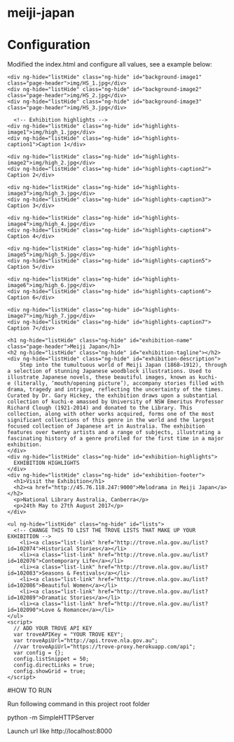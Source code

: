 # meiji-japan

# Configuration
Modified the index.html and configure all values, see a example below:

<!-- EDIT THIS SECTION TO INCLUDE YOUR EXHIBITION DETAILS -->
    <div ng-hide="listHide" class="ng-hide" id="background-image1" class="page-header">img/HS_1.jpg</div>
    <div ng-hide="listHide" class="ng-hide" id="background-image2" class="page-header">img/HS_2.jpg</div>
    <div ng-hide="listHide" class="ng-hide" id="background-image3" class="page-header">img/HS_3.jpg</div>

      <!-- Exhibition highlights -->
    <div ng-hide="listHide" class="ng-hide" id="highlights-image1">img/high_1.jpg</div>
    <div ng-hide="listHide" class="ng-hide" id="highlights-caption1">Caption 1</div>

    <div ng-hide="listHide" class="ng-hide" id="highlights-image2">img/high_2.jpg</div>
    <div ng-hide="listHide" class="ng-hide" id="highlights-caption2"> Caption 2</div>

    <div ng-hide="listHide" class="ng-hide" id="highlights-image3">img/high_3.jpg</div>
    <div ng-hide="listHide" class="ng-hide" id="highlights-caption3"> Caption 3</div>

    <div ng-hide="listHide" class="ng-hide" id="highlights-image4">img/high_4.jpg</div>
    <div ng-hide="listHide" class="ng-hide" id="highlights-caption4"> Caption 4</div>

    <div ng-hide="listHide" class="ng-hide" id="highlights-image5">img/high_5.jpg</div>
    <div ng-hide="listHide" class="ng-hide" id="highlights-caption5"> Caption 5</div>

    <div ng-hide="listHide" class="ng-hide" id="highlights-image6">img/high_6.jpg</div>
    <div ng-hide="listHide" class="ng-hide" id="highlights-caption6"> Caption 6</div>

    <div ng-hide="listHide" class="ng-hide" id="highlights-image7">img/high_7.jpg</div>
    <div ng-hide="listHide" class="ng-hide" id="highlights-caption7"> Caption 7</div>

    <h1 ng-hide="listHide" class="ng-hide" id="exhibition-name" class="page-header">Meiji Japan</h1>
    <h2 ng-hide="listHide" class="ng-hide" id="exhibition-tagline"></h2>
    <div ng-hide="listHide" class="ng-hide" id="exhibition-description">
        Step into the tumultuous world of Meiji Japan (1868–1912), through a selection of stunning Japanese woodblock illustrations. Used to illustrate Japanese novels, these beautiful images, known as kuchi-e (literally, ‘mouth/opening picture’), accompany stories filled with drama, tragedy and intrigue, reflecting the uncertainty of the times. Curated by Dr. Gary Hickey, the exhibition draws upon a substantial collection of kuchi-e amassed by University of NSW Emeritus Professor Richard Clough (1921-2014) and donated to the Library. This collection, along with other works acquired, forms one of the most significant collections of this genre in the world and the largest focused collection of Japanese art in Australia. The exhibition features over twenty artists and a range of subjects, illustrating a fascinating history of a genre profiled for the first time in a major exhibition.
    </div>
    <div ng-hide="listHide" class="ng-hide" id="exhibition-highlights">
      EXHIBITION HIGHLIGHTS
    </div>
    <div ng-hide="listHide" class="ng-hide" id="exhibition-footer">
      <h1>Visit the Exhibition</h1>
      <h2><a href="http://45.76.118.247:9000">Melodrama in Meiji Japan</a></h2>
      <p>National Library Australia, Canberra</p>
      <p>24th May to 27th August 2017</p>
    </div>

    <ul ng-hide="listHide" class="ng-hide" id="lists">
      <!-- CHANGE THIS TO LIST THE TROVE LISTS THAT MAKE UP YOUR EXHIBITION -->
        <li><a class="list-link" href="http://trove.nla.gov.au/list?id=102074">Historical Stories</a></li>
        <li><a class="list-link" href="http://trove.nla.gov.au/list?id=102076">Contemporary Life</a></li>
        <li><a class="list-link" href="http://trove.nla.gov.au/list?id=102083">Seasons & Festivals</a></li>
        <li><a class="list-link" href="http://trove.nla.gov.au/list?id=102086">Beautiful Women</a></li>
        <li><a class="list-link" href="http://trove.nla.gov.au/list?id=102089">Dramatic Stories</a></li>
        <li><a class="list-link" href="http://trove.nla.gov.au/list?id=102090">Love & Romance</a></li>
    </ul>
    <script>
      // ADD YOUR TROVE API KEY
      var troveAPIKey = "YOUR TROVE KEY";
      var troveApiUrl="http://api.trove.nla.gov.au";
      //var troveApiUrl="https://trove-proxy.herokuapp.com/api";
      var config = {};
      config.listSnippet = 50;
      config.directLinks = true;
      config.showGrid = true;
    </script>
    
    


#HOW TO RUN

Run following command in this project root folder

python -m SimpleHTTPServer 

Launch url like http://localhost:8000
